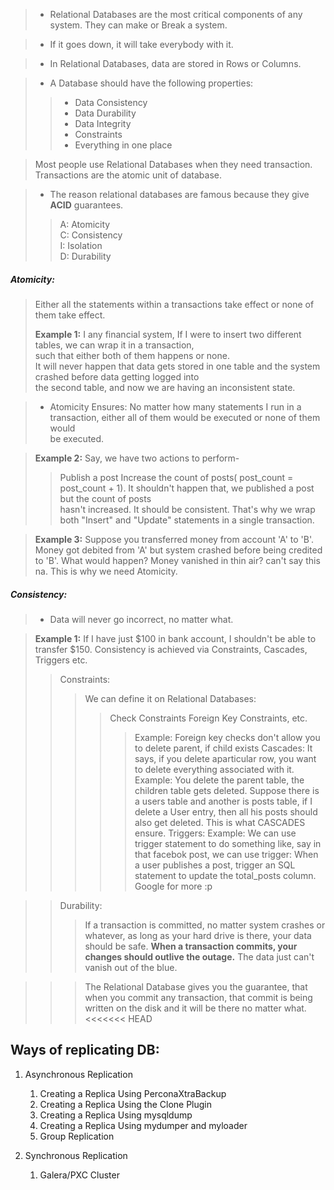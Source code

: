> - Relational Databases are the most critical components of any system. They can make or Break a system.

> - If it goes down, it will take everybody with it.

> - In Relational Databases, data are stored in Rows or Columns.

> - A Database should have the following properties:
> > - Data Consistency<br>
> > - Data Durability<br>
> > - Data Integrity<br>
> > - Constraints<br>
> > - Everything in one place

> Most people use Relational Databases when they need transaction.
> Transactions are the atomic unit of database.

> - The reason relational databases are famous because they give **ACID** guarantees.
> > A: Atomicity<br>
> > C: Consistency<br>
> > I: Isolation<br>
> > D: Durability

##### Atomicity: 
> Either all the statements within a transactions take effect or none of them take effect.
>
> **Example 1:**
> I any financial system, If I were to insert two different tables, we can wrap it in a transaction,<br>
> such that either both of them happens or none.<br>
> It will never happen that data gets stored in one table and the system crashed before data getting logged into<br>
> the second table, and now we are having an inconsistent state.

> - Atomicity Ensures:
> No matter how many statements I run in a transaction, either all of them would be executed or none of them would<br>
> be executed.

> **Example 2:**
> Say, we have two actions to perform-<br>
> > Publish a post
> > Increase the count of posts( post_count = post_count + 1).
> It shouldn't happen that, we published a post but the count of posts<br>
> hasn't increased. It should be consistent. That's why we wrap both "Insert" and "Update" statements in a single transaction.

> **Example 3:**
> Suppose you transferred money from account 'A' to 'B'. Money got debited from 'A' but system crashed before being credited to 'B'.
> What would happen?
> Money vanished in thin air? can't say this na.
> This is why we need Atomicity.


##### Consistency:
> - Data will never go incorrect, no matter what.

> **Example 1:** 
> If I have just $100 in bank account, I shouldn't be able to transfer $150.
> Consistency is achieved via Constraints, Cascades, Triggers etc.
> > Constraints: 
> > > We can define it on Relational Databases:
> > > > Check Constraints
> > > > Foreign Key Constraints, etc.
> > > > > Example: Foreign key checks don't allow you to delete parent, if child exists
> > Cascades:
> > > It says, if you delete aparticular row, you want to delete everything associated with it.
> > > > Example: You delete the parent table, the children table gets deleted.
> > > > > Suppose there is a users table and another is posts table, if I delete a User entry, then all his posts should also get deleted. This is what CASCADES ensure.
> > Triggers:
> > > Example: We can use trigger statement to do something like, say in that facebok post, we can use trigger:
> > > When a user publishes a post, trigger an SQL statement to update the total_posts column. 
> > > Google for more :p


> > Durability:
> > > If a transaction is committed, no matter system crashes or whatever, as long as your hard drive is there, your data should be safe.
> > > **When a transaction commits, your changes should outlive the outage.**
> > > The data just can't vanish out of the blue.

> > > The Relational Database gives you the guarantee, that when you commit any transaction, that commit is being written on the disk and it will be there no matter what.
<<<<<<< HEAD



## Ways of replicating DB:

1. Asynchronous Replication
    1. Creating a Replica Using PerconaXtraBackup
    2. Creating a Replica Using the Clone Plugin
    3. Creating a Replica Using mysqldump
    4. Creating a Replica Using mydumper and myloader
    5. Group Replication

2. Synchronous Replication
    1. Galera/PXC Cluster

